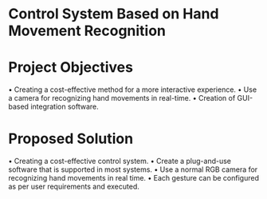 # Control System Based on Hand Movement Recognition

# Project Objectives
• Creating a cost-effective method for a more interactive experience.
• Use a camera for recognizing hand movements in real-time.
• Creation of GUI-based integration software.

# Proposed Solution
• Creating a cost-effective control system.
• Create a plug-and-use software that is supported in most systems.
• Use a normal RGB camera for recognizing hand movements in real time.
• Each gesture can be configured as per user requirements and executed.

